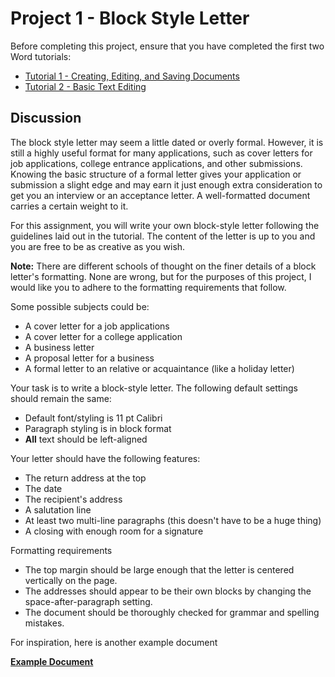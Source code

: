 # Project 1 - Block Style Letter

Before completing this project, ensure that you have completed the first two Word tutorials:

* [Tutorial 1 - Creating, Editing, and Saving Documents](tutorial_creating_editing_saving.md)
* [Tutorial 2 - Basic Text Editing](tutorial_basic_text.md)

## Discussion

The block style letter may seem a little dated or overly formal. However, it is still a highly useful format for many applications, such as cover letters for job applications, college entrance applications, and other submissions. Knowing the basic structure of a formal letter gives your application or submission a slight edge and may earn it just enough extra consideration to get you an interview or an acceptance letter. A well-formatted document carries a certain weight to it.

For this assignment, you will write your own block-style letter following the guidelines laid out in the tutorial. The content of the letter is up to you and you are free to be as creative as you wish.

<div class="alert alert-info"><strong>Note:</strong> There are different schools of thought on the finer details of a block letter's formatting. None are wrong, but for the purposes of this project, I would like you to adhere to the formatting requirements that follow.</div>

Some possible subjects could be:

* A cover letter for a job applications
* A cover letter for a college application
* A business letter
* A proposal letter for a business
* A formal letter to an relative or acquaintance (like a holiday letter)

Your task is to write a block-style letter. The following default settings should remain the same:

* Default font/styling is 11 pt Calibri
* Paragraph styling is in block format
* **All** text should be left-aligned

Your letter should have the following features:

* The return address at the top
* The date
* The recipient's address
* A salutation line
* At least two multi-line paragraphs (this doesn't have to be a huge thing)
* A closing with enough room for a signature

Formatting requirements

* The top margin should be large enough that the letter is centered vertically on the page.
* The addresses should appear to be their own blocks by changing the space-after-paragraph setting.
* The document should be thoroughly checked for grammar and spelling mistakes.

For inspiration, here is another example document

[**Example Document**](http://erickuha.com/primer/word_resources/word_project_1.pdf)
